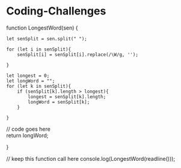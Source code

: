 # Coding-Challenges
function LongestWord(sen) { 

    let senSplit = sen.split(" "); 
    
    for (let i in senSplit){
        senSplit[i] = senSplit[i].replace(/\W/g, '');
       
    }
    
    let longest = 0;
    let longWord = "";
    for (let k in senSplit){ 
        if (senSplit[k].length > longest){
            longest = senSplit[k].length;
            longWord = senSplit[k];
        }
       
    }
    
   
  // code goes here  
  return longWord; 

}
   
// keep this function call here 
console.log(LongestWord(readline()));
